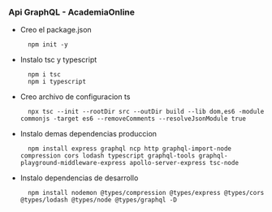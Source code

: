 ### Api GraphQL - AcademiaOnline

- Creo el package.json

        npm init -y

- Instalo tsc y typescript

        npm i tsc
        npm i typescript

- Creo archivo de configuracion ts

        npx tsc --init --rootDir src --outDir build --lib dom,es6 -module commonjs -target es6 --removeComments --resolveJsonModule true

- Instalo demas dependencias produccion

        npm install express graphql ncp http graphql-import-node compression cors lodash typescript graphql-tools graphql-playground-middleware-express apollo-server-express tsc-node

- Instalo dependencias de desarrollo

        npm install nodemon @types/compression @types/express @types/cors @types/lodash @types/node @types/graphql -D
